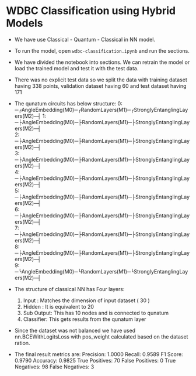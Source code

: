 # WDBC Classification using Hybrid Models

* We have use Classical - Quantum - Classical in NN model.
* To run the model, open `wdbc-classification.ipynb` and run the sections.
* We have divided the notebook into sections. We can retrain the model or load the trained model and test it with the test data.
* There was no explicit test data so we split the data with training dataset having 338 points, validation dataset having 60 and test dataset having 171
* The qunatum circuits has below structure:
      0: ─╭AngleEmbedding(M0)─╭RandomLayers(M1)─╭StronglyEntanglingLayers(M2)─┤  <Z>
      1: ─├AngleEmbedding(M0)─├RandomLayers(M1)─├StronglyEntanglingLayers(M2)─┤     
      2: ─├AngleEmbedding(M0)─├RandomLayers(M1)─├StronglyEntanglingLayers(M2)─┤     
      3: ─├AngleEmbedding(M0)─├RandomLayers(M1)─├StronglyEntanglingLayers(M2)─┤     
      4: ─├AngleEmbedding(M0)─├RandomLayers(M1)─├StronglyEntanglingLayers(M2)─┤     
      5: ─├AngleEmbedding(M0)─├RandomLayers(M1)─├StronglyEntanglingLayers(M2)─┤     
      6: ─├AngleEmbedding(M0)─├RandomLayers(M1)─├StronglyEntanglingLayers(M2)─┤     
      7: ─├AngleEmbedding(M0)─├RandomLayers(M1)─├StronglyEntanglingLayers(M2)─┤     
      8: ─├AngleEmbedding(M0)─├RandomLayers(M1)─├StronglyEntanglingLayers(M2)─┤     
      9: ─╰AngleEmbedding(M0)─╰RandomLayers(M1)─╰StronglyEntanglingLayers(M2)─┤
* The structure of classical NN has Four layers:
    1. Input : Matches the dimension of input dataset ( 30 )
    2. Hidden : It is equivalent to 20
    3. Sub Output: This has 10 nodes and is connected to qunatum
    4. Classifier: This gets results from the qunatum layer

* Since the dataset was not balanced we have used nn.BCEWithLogitsLoss with pos_weight calculated based on the dataset ration.
* The final result metrics are:
    Precision:     1.0000
    Recall:        0.9589
    F1 Score:      0.9790
    Accuracy:      0.9825
    True Positives:  70
    False Positives: 0
    True Negatives:  98
    False Negatives: 3
